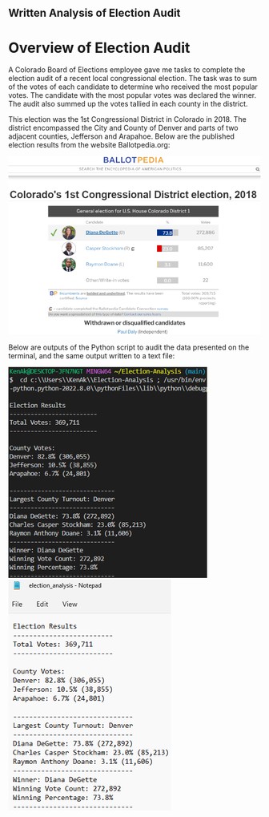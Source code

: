 ## Written Analysis of Election Audit

# Overview of Election Audit
A Colorado Board of Elections employee gave me tasks to complete the election audit of a recent local congressional election. The task was to sum of the votes of each candidate to determine who received the most popular votes. The candidate with the most popular votes was declared the winner. The audit also summed up the votes tallied in each county in the district.

This election was the 1st Congressional District in Colorado in 2018. The district encompassed the City and County of Denver and parts of two adjacent counties, Jefferson and Arapahoe. Below are the published election results from the website Ballotpedia.org:

![Election-Analysis_display_on_Terminal](Resources/Colorado1stCongressionalDistrictElection2018.png)

Below are outputs of the Python script to audit the data presented on the terminal, and the same output written to a text file:

![Election-Analysis_display_on_Terminal](Resources/Election-Analysis_display_on_Terminal.png)  
![Election-Analysis_output_in_text_file](Resources/Election-Analysis_output_in_text_file.png)
